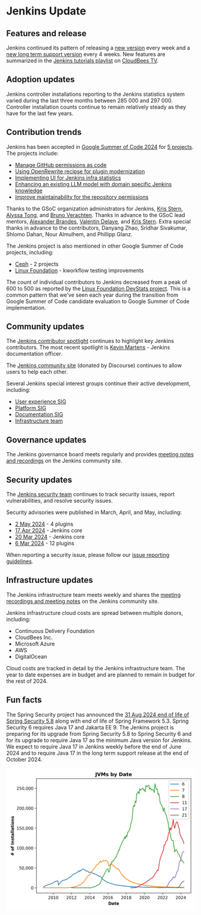 # Jenkins Update

## Features and release

Jenkins continued its pattern of releasing a [new version](https://www.jenkins.io/changelog/) every week and a [new long term support version](https://www.jenkins.io/changelog-stable/) every 4 weeks.
New features are summarized in the [Jenkins tutorials playlist](https://www.youtube.com/playlist?list=PLvBBnHmZuNQJeznYL2F-MpZYBUeLIXYEe) on [CloudBees TV](https://www.youtube.com/@CloudBeesTV).

## Adoption updates

Jenkins controller installations reporting to the Jenkins statistics system varied during the last three months between 285 000 and 297 000.
Controller installation counts continue to remain relatively steady as they have for the last few years.

## Contribution trends

Jenkins has been accepted in [Google Summer of Code 2024](https://summerofcode.withgoogle.com/programs/2024/projects) for [5 projects](https://www.jenkins.io/blog/2024/05/01/google-summer-of-code-congrats-and-welcome/).
The projects include:

* [Manage GitHub permissions as code](https://www.jenkins.io/projects/gsoc/2024/project-ideas/automating-rpu-for-jenkinsci-organization/)
* [Using OpenRewrite recipse for plugin modernization](https://www.jenkins.io/projects/gsoc/2024/project-ideas/using-openrewrite-recipes-for-plugin-modernization-or-automation-plugin-build-metadata-updates/)
* [Implementing UI for Jenkins infra statistics](https://www.jenkins.io/projects/gsoc/2024/project-ideas/implementing-ui-for-jenkins-infra-statistics/)
* [Enhancing an existing LLM model with domain specific Jenkins knowledge](https://www.jenkins.io/projects/gsoc/2024/project-ideas/enhancing-an-existing-llm-model-with-domain-specific-jenkins-knowledge/)
* [Improve maintainability for the repository permissions](https://www.jenkins.io/projects/gsoc/2024/projects/improving-maintainability-of-rpu)

Thanks to the GSoC organization administrators for Jenkins, [Kris Stern](https://www.jenkins.io/blog/authors/krisstern/), [Alyssa Tong](https://www.jenkins.io/blog/authors/alyssat/), and [Bruno Verachten](https://www.jenkins.io/blog/authors/gounthar/).
Thanks in advance to the GSoC lead mentors, [Alexander Brandes](https://www.jenkins.io/blog/authors/notmyfault/), [Valentin Delaye](https://www.jenkins.io/blog/authors/jonesbusy), and [Kris Stern](https://www.jenkins.io/blog/authors/krisstern/).
Extra special thanks in advance to the contributors, Danyang Zhao, Sridhar Sivakumar, Shlomo Dahan, Nour Almulhem, and Phillipp Glanz.

The Jenkins project is also mentioned in other Google Summer of Code projects, including:

* [Ceph](https://summerofcode.withgoogle.com/programs/2024/projects/SG1yEXSM) - 2 projects
* [Linux Foundation](https://summerofcode.withgoogle.com/programs/2024/projects/dtZ1xm2i) - kworkflow testing improvements

The count of individual contributors to Jenkins decreased from a peak of 600 to 500 as reported by the [Linux Foundation DevStats project](https://jenkins.devstats.cd.foundation/d/7/companies-contributing-in-repository-groups?orgId=1).
This is a common pattern that we've seen each year during the transition from Google Summer of Code candidate evaluation to Google Summer of Code implementation.

## Community updates

The [Jenkins contributor spotlight](https://contributors.jenkins.io/) continues to highlight key Jenkins contributors.
The most recent spotlight is [Kevin Martens](https://contributors.jenkins.io/pages/contributors/kevin-martens/) - Jenkins documentation officer.

The [Jenkins community site](https://community.jenkins.io/) (donated by Discourse) continues to allow users to help each other.

Several Jenkins special interest groups continue their active development, including:

* [User experience SIG](https://community.jenkins.io/tag/sig-ux)
* [Platform SIG](https://community.jenkins.io/tag/sig-platform)
* [Documentation SIG](https://community.jenkins.io/tag/sig-docs)
* [Infrastructure team](https://community.jenkins.io/tag/sig-infra)

## Governance updates

The Jenkins governance board meets regularly and provides [meeting notes and recordings](https://community.jenkins.io/tag/governance) on the Jenkins community site.

## Security updates

The [Jenkins security team](https://www.jenkins.io/security/) continues to track security issues, report vulnerabilities, and resolve security issues.

Security advisories were published in March, April, and May, including:

* [2 May 2024](https://www.jenkins.io/security/advisory/2024-05-02/) - 4 plugins
* [17 Apr 2024](https://www.jenkins.io/security/advisory/2024-04-17/) - Jenkins core
* [20 Mar 2024](https://www.jenkins.io/security/advisory/2024-03-20/) - Jenkins core
* [6 Mar 2024](https://www.jenkins.io/security/advisory/2024-03-06/) - 12 plugins

When reporting a security issue, please follow our [issue reporting guidelines](https://www.jenkins.io/security/reporting/).

## Infrastructure updates

The Jenkins infrastructure team meets weekly and shares the [meeting recordings and meeting notes](https://community.jenkins.io/tag/sig-infra) on the Jenkins community site.

Jenkins infrastructure cloud costs are spread between multiple donors, including:

* Continuous Delivery Foundation
* CloudBees Inc.
* Microsoft Azure
* AWS
* DigitalOcean

Cloud costs are tracked in detail by the Jenkins infrastructure team.
The year to date expenses are in budget and are planned to remain in budget for the rest of 2024.

## Fun facts

The Spring Security project has announced the [31 Aug 2024 end of life of Spring Security 5.8](https://spring.io/blog/2024/03/01/support-timeline-announcement-for-spring-framework-6-0-x-and-5-3-x) along with end of life of Spring Framework 5.3.
Spring Security 6 requires Java 17 and Jakarta EE 9.
The Jenkins project is preparing for its upgrade from Spring Security 5.8 to Spring Security 6 and for its upgrade to require Java 17 as the minimum Java version for Jenkins.
We expect to require Java 17 in Jenkins weekly before the end of June 2024 and to require Java 17 in the long term support release at the end of October 2024.

![Java virtual machine adoption statistics for Jenkins controllers](2024-q2-jenkins-jvm-adoption-stats.png "Java Versions Used by Jenkins")